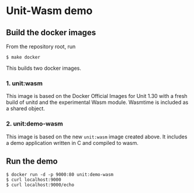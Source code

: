 Unit-Wasm demo
==============

## Build the docker images

From the repository root, run

```shell
$ make docker
```

This builds two docker images.

### 1. unit:wasm

This image is based on the Docker Official Images for Unit 1.30 with a fresh
build of unitd and the experimental Wasm module. Wasmtime is included as a
shared object.

### 2. unit:demo-wasm

This image is based on the new `unit:wasm` image created above. It includes
a demo application written in C and compiled to wasm.

## Run the demo

```shell
$ docker run -d -p 9000:80 unit:demo-wasm
$ curl localhost:9000
$ curl localhost:9000/echo
```
